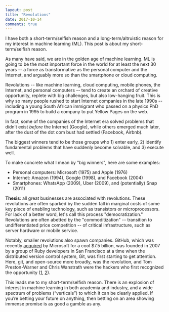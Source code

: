 ```yaml
---
layout: post
title: "Revolutions"
date: 2017-10-14
comments: true
---
```


I have both a short-term/selfish reason and a long-term/altruistic reason for my interest in machine learning (ML). This post is about my short-term/selfish reason.

As many have said, we are in the golden age of machine learning. ML is going to be the most important force in the world for at least the next 30 years -- a force as transformative as the personal computer and the Internet, and arguably more so than the smartphone or cloud computing.

Revolutions -- like machine learning, cloud computing, mobile phones, the Internet, and personal computers -- tend to create an orchard of creative opportunity, replete with big challenges, but also low-hanging fruit. This is why so many people rushed to start Internet companies in the late 1990s -- including a young South African immigrant who passed on a physics PhD program in 1995 to build a company to put Yellow Pages on the web.

In fact, some of the companies of the Internet era solved problems that didn’t exist *before* the Internet (Google), while others emerged much later, after the dust of the dot com bust had settled (Facebook, Airbnb).

The biggest winners tend to be those groups who 1) enter early, 2) identify fundamental problems that have suddenly become solvable, and 3) execute well.

To make concrete what I mean by "big winners", here are some examples:

- Personal computers: Microsoft (1975) and Apple (1976)
- Internet: Amazon (1994), Google (1998), and Facebook (2004)
- Smartphones: WhatsApp (2009), Uber (2009), and (potentially) Snap (2011)

**Thesis**: all great businesses are associated with revolutions. These revolutions are often sparked by the sudden fall in marginal costs of some key piece of enabling technology, such as transistors or microprocessors. For lack of a better word, let's call this process "democratization." Revolutions are often abetted by the "commoditization" -- transition to undifferentiated price competition -- of critical infrastructure, such as server hardware or mobile service.

<!-- Comment on payments and telecommunications infrastructure. -->
<!-- Comment on economies of scale (cloud, machine learning) vs. marginal costs (PCs, phones). -->
<!-- Comment on creation of open "platforms" (distribution channels) with wide reach, such as the web or Apple's App Store. -->

Notably, smaller revolutions also spawn companies. GitHub, which was recently [acquired](https://www.theverge.com/2018/6/4/17422788/microsoft-github-acquisition-official-deal) by Microsoft for a cool $7.5 billion, was founded in 2007 by a group of Ruby developers in San Francisco at a time when the distributed version control system, Git, was first starting to get attention. Here, git, and open-source more broadly, was the revolution, and Tom Preston-Warner and Chris Wanstrath were the hackers who first recognized the opportunity ([1](https://www.wired.com/2012/02/github-2/), [2](http://tom.preston-werner.com/2011/05/03/rejected-bio-from-the-setup.html)).

This leads me to my short-term/selfish reason.  There is an explosion of interest in machine learning in both academia and industry, and a wide spectrum of problems (“verticals”) to which it can be clearly applied. If you’re betting your future on anything, then betting on an area showing immense promise is as good a gamble as any.





